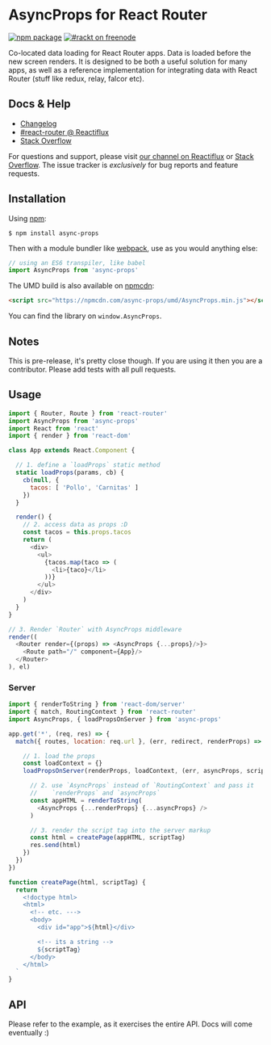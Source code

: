 # AsyncProps for React Router

[![npm package](https://img.shields.io/npm/v/async-props.svg?style=flat-square)](https://www.npmjs.org/package/async-props)
[![#rackt on freenode](https://img.shields.io/badge/irc-rackt_on_freenode-61DAFB.svg?style=flat-square)](https://webchat.freenode.net/)

Co-located data loading for React Router apps. Data is loaded before the new screen renders. It is designed to be both a useful solution for many apps, as well as a reference implementation for integrating data with React Router (stuff like redux, relay, falcor etc).

## Docs & Help

- [Changelog](/CHANGES.md)
- [#react-router @ Reactiflux](https://discord.gg/0ZcbPKXt5bYaNQ46)
- [Stack Overflow](http://stackoverflow.com/questions/tagged/react-router)

For questions and support, please visit [our channel on Reactiflux](https://discord.gg/0ZcbPKXt5bYaNQ46) or [Stack Overflow](http://stackoverflow.com/questions/tagged/react-router). The issue tracker is *exclusively* for bug reports and feature requests.

## Installation

Using [npm](https://www.npmjs.com/):

    $ npm install async-props

Then with a module bundler like [webpack](https://webpack.github.io/), use as you would anything else:

```js
// using an ES6 transpiler, like babel
import AsyncProps from 'async-props'
```

The UMD build is also available on [npmcdn](https://npmcdn.com):

```html
<script src="https://npmcdn.com/async-props/umd/AsyncProps.min.js"></script>
```

You can find the library on `window.AsyncProps`.

## Notes

This is pre-release, it's pretty close though. If you are using it then you are
a contributor. Please add tests with all pull requests.

## Usage

```js
import { Router, Route } from 'react-router'
import AsyncProps from 'async-props'
import React from 'react'
import { render } from 'react-dom'

class App extends React.Component {

  // 1. define a `loadProps` static method
  static loadProps(params, cb) {
    cb(null, {
      tacos: [ 'Pollo', 'Carnitas' ]
    })
  }

  render() {
    // 2. access data as props :D
    const tacos = this.props.tacos
    return (
      <div>
        <ul>
          {tacos.map(taco => (
            <li>{taco}</li>
          ))}
        </ul>
      </div>
    )
  }
}

// 3. Render `Router` with AsyncProps middleware
render((
  <Router render={(props) => <AsyncProps {...props}/>}>
    <Route path="/" component={App}/>
  </Router>
), el)
```

### Server

```js
import { renderToString } from 'react-dom/server'
import { match, RoutingContext } from 'react-router'
import AsyncProps, { loadPropsOnServer } from 'async-props'

app.get('*', (req, res) => {
  match({ routes, location: req.url }, (err, redirect, renderProps) => {

    // 1. load the props
    const loadContext = {}
    loadPropsOnServer(renderProps, loadContext, (err, asyncProps, scriptTag) => {

      // 2. use `AsyncProps` instead of `RoutingContext` and pass it
      //    `renderProps` and `asyncProps`
      const appHTML = renderToString(
        <AsyncProps {...renderProps} {...asyncProps} />
      )

      // 3. render the script tag into the server markup
      const html = createPage(appHTML, scriptTag)
      res.send(html)
    })
  })
})

function createPage(html, scriptTag) {
  return `
    <!doctype html>
    <html>
      <!-- etc. --->
      <body>
        <div id="app">${html}</div>

        <!-- its a string -->
        ${scriptTag}
      </body>
    </html>
  `
}
```

## API

Please refer to the example, as it exercises the entire API. Docs will
come eventually :)

